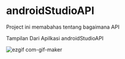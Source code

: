 # androidStudioAPI

Project ini memabahas tentang bagaimana API

Tampilan Dari Apilkasi androidStudioAPI

![ezgif com-gif-maker](https://user-images.githubusercontent.com/60540037/146879275-9f4a9aa5-f1f2-4645-9fa6-764d2987ae26.gif)
